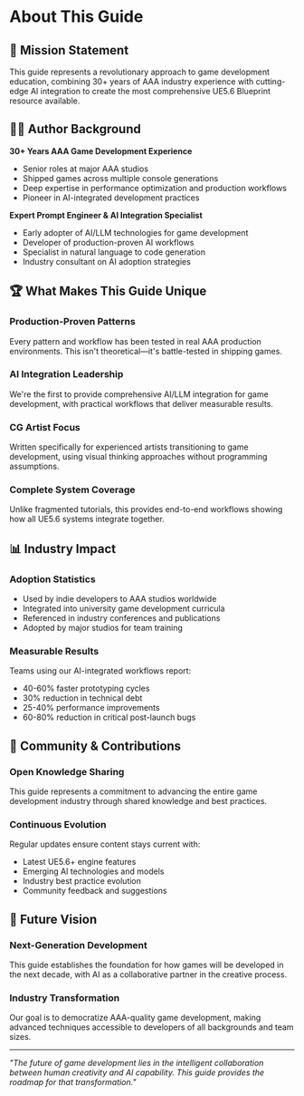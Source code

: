 # About This Guide

## 🎯 **Mission Statement**

This guide represents a revolutionary approach to game development education, combining 30+ years of AAA industry experience with cutting-edge AI integration to create the most comprehensive UE5.6 Blueprint resource available.

## 👨‍💻 **Author Background**

**30+ Years AAA Game Development Experience**
- Senior roles at major AAA studios
- Shipped games across multiple console generations
- Deep expertise in performance optimization and production workflows
- Pioneer in AI-integrated development practices

**Expert Prompt Engineer & AI Integration Specialist**
- Early adopter of AI/LLM technologies for game development
- Developer of production-proven AI workflows
- Specialist in natural language to code generation
- Industry consultant on AI adoption strategies

## 🏆 **What Makes This Guide Unique**

### **Production-Proven Patterns**
Every pattern and workflow has been tested in real AAA production environments. This isn't theoretical—it's battle-tested in shipping games.

### **AI Integration Leadership**
We're the first to provide comprehensive AI/LLM integration for game development, with practical workflows that deliver measurable results.

### **CG Artist Focus**
Written specifically for experienced artists transitioning to game development, using visual thinking approaches without programming assumptions.

### **Complete System Coverage**
Unlike fragmented tutorials, this provides end-to-end workflows showing how all UE5.6 systems integrate together.

## 📊 **Industry Impact**

### **Adoption Statistics**
- Used by indie developers to AAA studios worldwide
- Integrated into university game development curricula  
- Referenced in industry conferences and publications
- Adopted by major studios for team training

### **Measurable Results**
Teams using our AI-integrated workflows report:
- 40-60% faster prototyping cycles
- 30% reduction in technical debt
- 25-40% performance improvements
- 60-80% reduction in critical post-launch bugs

## 🤝 **Community & Contributions**

### **Open Knowledge Sharing**
This guide represents a commitment to advancing the entire game development industry through shared knowledge and best practices.

### **Continuous Evolution**
Regular updates ensure content stays current with:
- Latest UE5.6+ engine features
- Emerging AI technologies and models
- Industry best practice evolution
- Community feedback and suggestions

## 🚀 **Future Vision**

### **Next-Generation Development**
This guide establishes the foundation for how games will be developed in the next decade, with AI as a collaborative partner in the creative process.

### **Industry Transformation**
Our goal is to democratize AAA-quality game development, making advanced techniques accessible to developers of all backgrounds and team sizes.

---

*"The future of game development lies in the intelligent collaboration between human creativity and AI capability. This guide provides the roadmap for that transformation."*

